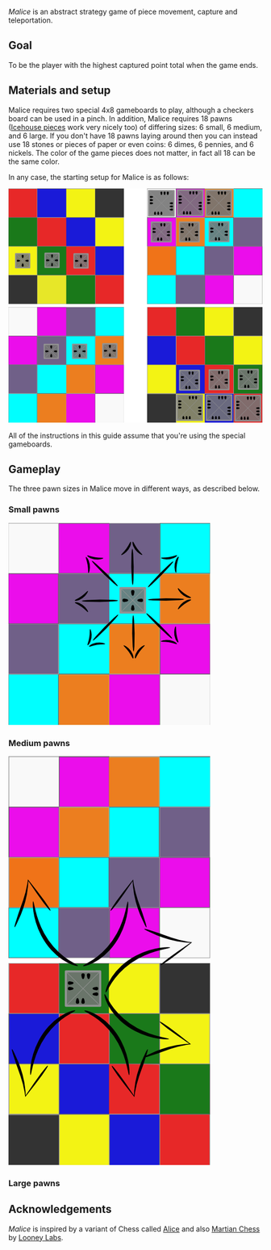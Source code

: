 *Malice* is an abstract strategy game of piece movement, capture and teleportation.  

Goal
----

To be the player with the highest captured point total when the game ends.

Materials and setup
-------------------

Malice requires two special 4x8 gameboards to play, although a checkers board can be used in a pinch.  In addition, Malice requires 18 pawns ([Icehouse pieces](http://www.looneylabs.com/looney-pyramids) work very nicely too) of differing sizes: 6 small, 6 medium, and 6 large.  If you don't have 18 pawns laying around then you can instead use 18 stones or pieces of paper or even coins: 6 dimes, 6 pennies, and 6 nickels.  The color of the game pieces does not matter, in fact all 18 can be the same color.

In any case, the starting setup for Malice is as follows:

![setup](https://raw.githubusercontent.com/fogus/spiel/master/brettspiel/malice/graphics/inital-setp.png)

All of the instructions in this guide assume that you're using the special gameboards.

Gameplay
--------

The three pawn sizes in Malice move in different ways, as described below.

### Small pawns

![move-small](https://raw.githubusercontent.com/fogus/spiel/master/brettspiel/malice/graphics/small-movement.png)

### Medium pawns

![move-med](https://raw.githubusercontent.com/fogus/spiel/master/brettspiel/malice/graphics/medium-movement.png)

### Large pawns



Acknowledgements
----------------

*Malice* is inspired by a variant of Chess called [Alice](http://www.chessvariants.org/other.dir/alice.html) and also [Martian Chess](http://icehousegames.org/wiki/index.php?title=Martian_Chess) by [Looney Labs](http://www.looneylabs.com).
